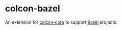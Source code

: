 colcon-bazel
=============

An extension for [colcon-core](https://github.com/colcon/colcon-core) to support [Bazel](https://bazel.build) projects.
